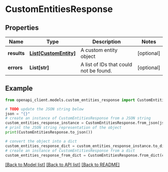 # CustomEntitiesResponse


## Properties

Name | Type | Description | Notes
------------ | ------------- | ------------- | -------------
**results** | [**List[CustomEntity]**](CustomEntity.md) | A custom entity object | [optional] 
**errors** | **List[str]** | A list of IDs that could not be found. | [optional] 

## Example

```python
from openapi_client.models.custom_entities_response import CustomEntitiesResponse

# TODO update the JSON string below
json = "{}"
# create an instance of CustomEntitiesResponse from a JSON string
custom_entities_response_instance = CustomEntitiesResponse.from_json(json)
# print the JSON string representation of the object
print(CustomEntitiesResponse.to_json())

# convert the object into a dict
custom_entities_response_dict = custom_entities_response_instance.to_dict()
# create an instance of CustomEntitiesResponse from a dict
custom_entities_response_from_dict = CustomEntitiesResponse.from_dict(custom_entities_response_dict)
```
[[Back to Model list]](../README.md#documentation-for-models) [[Back to API list]](../README.md#documentation-for-api-endpoints) [[Back to README]](../README.md)


